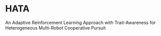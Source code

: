 # HATA
An Adaptive Reinforcement Learning Approach with Trait-Awareness for Heterogeneous Multi-Robot Cooperative Pursuit
